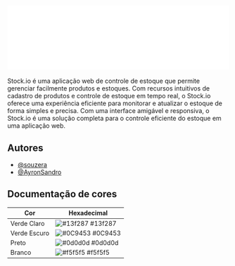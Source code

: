 
![Logo](https://raw.githubusercontent.com/souzera/stock.io/main/stock_io%20resources/logos/lettering_logo_h.png)


Stock.io é uma aplicação web de controle de estoque que permite gerenciar facilmente produtos e estoques. Com recursos intuitivos de cadastro de produtos e controle de estoque em tempo real, o Stock.io oferece uma experiência eficiente para monitorar e atualizar o estoque de forma simples e precisa. Com uma interface amigável e responsiva, o Stock.io é uma solução completa para o controle eficiente do estoque em uma aplicação web.

## Autores

- [@souzera](https://github.com/souzera)
- [@AyronSandro](https://github.com/AyronSandro)


## Documentação de cores

| Cor               | Hexadecimal                                                |
| ----------------- | ---------------------------------------------------------------- |
| Verde Claro       | ![#13f287](https://via.placeholder.com/10/13f287?text=+) #13f287 |
| Verde Escuro       | ![#0C9453](https://via.placeholder.com/10/0C9453?text=+) #0C9453 |
| Preto       | ![#0d0d0d](https://via.placeholder.com/10/0d0d0d?text=+) #0d0d0d |
| Branco      | ![#f5f5f5](https://via.placeholder.com/10/f5f5f5?text=+) #f5f5f5 |

